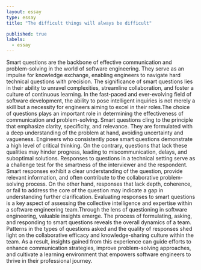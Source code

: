```yaml
---
layout: essay
type: essay
title: "The difficult things will always be difficult"

published: true
labels:
  - essay
---
```


Smart questions are the backbone of effective communication and problem-solving in the world of software engineering. They serve as an impulse for knowledge exchange, enabling engineers to navigate hard technical questions with precision. The significance of smart questions lies in their ability to unravel complexities, streamline collaboration, and foster a culture of continuous learning. In the fast-paced and ever-evolving field of software development, the ability to pose intelligent inquiries is not merely a skill but a necessity for engineers aiming to excel in their roles.The choice of questions plays an important role in determining the effectiveness of communication and problem-solving. Smart questions cling to the principle that emphasize clarity, specificity, and relevance. They are formulated with a deep understanding of the problem at hand, avoiding uncertainty and vagueness. Engineers who consistently pose smart questions demonstrate a high level of critical thinking. On the contrary, questions that lack these qualities may hinder progress, leading to miscommunication, delays, and suboptimal solutions.
Responses to questions in a technical setting serve as a challenge test for the smartness of the interviewer and the respondent. Smart responses exhibit a clear understanding of the question, provide relevant information, and often contribute to the collaborative problem-solving process. On the other hand, responses that lack depth, coherence, or fail to address the core of the question may indicate a gap in understanding  further clarification. Evaluating responses to smart questions is a key aspect of assessing the collective intelligence and expertise within a software engineering team.Through the lens of questioning in software engineering, valuable insights emerge. The process of formulating, asking, and responding to smart questions reveals the overall dynamics of a team. Patterns in the types of questions asked and the quality of responses shed light on the collaborative efficacy and knowledge-sharing culture within the team. As a result, insights gained from this experience can guide efforts to enhance communication strategies, improve problem-solving approaches, and cultivate a learning environment that empowers software engineers to thrive in their professional journey.

